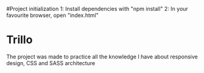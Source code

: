 #Project initialization
1: Install dependencies with "npm install"
2: In your favourite browser, open "index.html"

# Trillo
The project was made to practice all the knowledge I have about responsive design, CSS and SASS architecture
